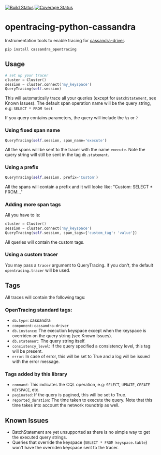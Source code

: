 [![Build Status][ci-img]][ci] [![Coverage Status][cov-img]][cov]


# opentracing-python-cassandra

Instrumentation tools to enable tracing for [cassandra-driver](https://github.com/datastax/python-driver).

```
pip install cassandra_opentracing
```

## Usage


```python
# set up your tracer
cluster = Cluster()
session = cluster.connect('my_keyspace')
QueryTracing(self.session)
```

This will automatically trace all your queries (except for `BatchStatement`, see Known Issues). The default span operation name will be the query string, e.g: `SELECT * FROM test`

If you query contains parameters, the query will include the `%s` or `?`

### Using fixed span name

```python
QueryTracing(self.session, span_name='execute')
```

All the spans will be sent to the tracer with the name `execute`. Note the query string will still be sent in the tag `db.statement`.

### Using a prefix

```python
QueryTracing(self.session, prefix='Custom')
```

All the spans will contain a prefix and it will looke like: "Custom: SELECT * FROM..."

### Adding more span tags

All you have to is:

```python
cluster = Cluster()
session = cluster.connect('my_keyspace')
QueryTracing(self.session, span_tags={'custom_tag': 'value'})
```

All queries will contain the custom tags.

### Using a custom tracer

You may pass a `tracer` argument to QueryTracing. If you don't, the default `opentracing.tracer` will be used.

## Tags

All traces will contain the following tags:

### OpenTracing standard tags:

- `db.type`: cassandra
- `component`: `cassandra-driver`
- `db.instance`: The execution keyspace except when the keyspace is overriden on the query string (see Known Issues).
- `db.statement`: The query string itself.
- `consistency_level`: If the query specified a consistency level, this tag will be present.
- `error`: In case of error, this will be set to True and a log will be issued with the error message.

### Tags added by this library

- `command`: This indicates the CQL operation, e.g: `SELECT`, `UPDATE`, `CREATE KEYSPACE`, etc.
- `paginated`: If the query is pagined, this will be set to True.
- `reported_duration`: The time taken to execute the query. Note that this time takes into account the network roundtrip as well.

## Known Issues

- BatchStatement are yet unsupported as there is no simple way to get the executed query strings.
- Queries that override the keyspace (`SELECT * FROM keyspace.table`) won't have the overriden keyspace sent to the tracer.


[ci-img]: https://travis-ci.org/nicholasamorim/opentracing-python-cassandra.svg?branch=master
[ci]: https://travis-ci.org/nicholasamorim/opentracing-python-cassandra
[cov-img]: https://codecov.io/gh/nicholasamorim/opentracing-python-cassandra/branch/master/graph/badge.svg
[cov]: https://codecov.io/gh/nicholasamorim/opentracing-python-cassandra
